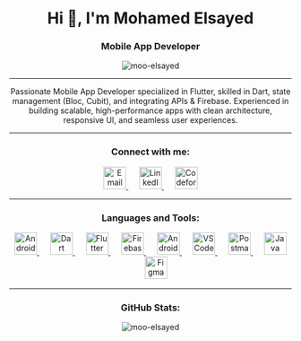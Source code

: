 <h1 align="center">Hi 👋, I'm Mohamed Elsayed</h1>
<h3 align="center">Mobile App Developer</h3>

<p align="center">
  <img src="https://komarev.com/ghpvc/?username=moo-elsayed&label=Profile%20views&color=0e75b6&style=flat" alt="moo-elsayed" />
</p>

---

<p align="center">
  Passionate Mobile App Developer specialized in Flutter, skilled in Dart, state management (Bloc, Cubit), and  
     integrating APIs & Firebase. Experienced in building scalable, high-performance apps with clean architecture,  
     responsive UI, and seamless user experiences. 
</p>

---

<h3 align="center">Connect with me:</h3>
<p align="center">
  <a href="mailto:elmoosayed@gmail.com" target="_blank" rel="noreferrer">
    <img src="https://img.icons8.com/color/48/gmail--v1.png" alt="Email" width="40" height="40"/> 
  </a>
  &nbsp;&nbsp;&nbsp;&nbsp;
  <a href="https://www.linkedin.com/in/moo-elsayed/" target="_blank" rel="noreferrer">
    <img src="https://img.icons8.com/color/48/linkedin.png" alt="LinkedIn" width="40" height="40"/>
  </a>
  &nbsp;&nbsp;&nbsp;&nbsp;
  <a href="https://codeforces.com/profile/kk28xd" target="_blank" rel="noreferrer">
    <img src="https://raw.githubusercontent.com/rahuldkjain/github-profile-readme-generator/master/src/images/icons/Social/codeforces.svg" alt="Codeforces" width="40" height="40"/> 
  </a>
</p>

---

<h3 align="center">Languages and Tools:</h3>
<p align="center"> 
  <a href="https://developer.android.com" target="_blank" rel="noreferrer">
    <img src="https://img.icons8.com/color/48/android-os.png" alt="Android" width="40" height="40"/> 
  </a> 
  &nbsp;&nbsp;&nbsp;&nbsp;
  <a href="https://dart.dev" target="_blank" rel="noreferrer">
    <img src="https://img.icons8.com/color/48/dart.png" alt="Dart" width="40" height="40"/> 
  </a> 
  &nbsp;&nbsp;&nbsp;&nbsp;
  <a href="https://flutter.dev" target="_blank" rel="noreferrer">
    <img src="https://img.icons8.com/color/48/flutter.png" alt="Flutter" width="40" height="40"/> 
  </a> 
  &nbsp;&nbsp;&nbsp;&nbsp;
  <a href="https://firebase.google.com/" target="_blank" rel="noreferrer">
    <img src="https://img.icons8.com/color/48/firebase.png" alt="Firebase" width="40" height="40"/> 
  </a> 
  &nbsp;&nbsp;&nbsp;&nbsp;
  <a href="https://developer.android.com/studio" target="_blank" rel="noreferrer">
    <img src="https://img.icons8.com/color/48/android-studio--v2.png" alt="Android Studio" width="40" height="40"/> 
  </a> 
  &nbsp;&nbsp;&nbsp;&nbsp;
  <a href="https://code.visualstudio.com/" target="_blank" rel="noreferrer">
    <img src="https://img.icons8.com/color/48/visual-studio-code-2019.png" alt="VS Code" width="40" height="40"/> 
  </a> 
  &nbsp;&nbsp;&nbsp;&nbsp;
  <a href="https://postman.com" target="_blank" rel="noreferrer">
    <img src="https://img.icons8.com/external-tal-revivo-shadow-tal-revivo/48/external-postman-is-the-only-complete-api-development-environment-logo-shadow-tal-revivo.png" alt="Postman" width="40" height="40"/> 
  </a> 
  &nbsp;&nbsp;&nbsp;&nbsp;
  <a href="https://www.java.com" target="_blank" rel="noreferrer">
    <img src="https://img.icons8.com/color/48/java-coffee-cup-logo--v1.png" alt="Java" width="40" height="40"/> 
  </a> 
  &nbsp;&nbsp;&nbsp;&nbsp;
  <a href="https://www.figma.com/" target="_blank" rel="noreferrer">
    <img src="https://img.icons8.com/color/48/figma--v1.png" alt="Figma" width="40" height="40"/> 
  </a>
</p>

---

<h3 align="center">GitHub Stats:</h3>
<p align="center">
  <img src="https://github-readme-streak-stats.herokuapp.com/?user=moo-elsayed&theme=blue-green" alt="moo-elsayed" />
</p>
